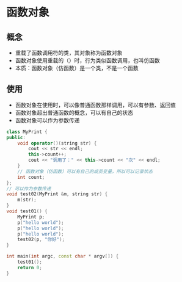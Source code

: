 # 函数对象

## 概念

* 重载了函数调用符的类，其对象称为函数对象
* 函数对象使用重载的（）时，行为类似函数调用，也叫仿函数
* 本质：函数对象（仿函数）是一个类，不是一个函数

## 使用

* 函数对象在使用时，可以像普通函数那样调用，可以有参数、返回值
* 函数对象超出普通函数的概念，可以有自己的状态
* 函数对象可以作为参数传递

```c++
class MyPrint {
public:
    void operator()(string str) {
        cout << str << endl;
        this->count++;
        cout << "调用了：" << this->count << "次" << endl;
    }
    // 函数对象（仿函数）可以有自己的成员变量，所以可以记录状态
    int count;
};
// 可以作为参数传递
void test02(MyPrint &m, string str) {
    m(str);
}
void test01() {
    MyPrint p;
    p("hello world");
    p("hello world");
    p("hello world");
    test02(p, "你好");
}

int main(int argc, const char * argv[]) {
    test01();
    return 0;
}

```

